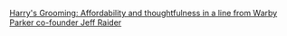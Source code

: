 ---
layout: post
wordpress_id: 1592
wordpress_url: http://noesbueno.com/archives/1592
date: '2013-03-15 12:54:01 -0500'
date_gmt: '2013-03-15 17:54:01 -0500'
body: |
  <p><a href="http://feeds.coolhunting.com/~r/ch/~3/RO2qgqEqJRA/harrys-grooming.php">Harry's Grooming: Affordability and thoughtfulness in a line from Warby Parker co-founder Jeff Raider</a></p>
---